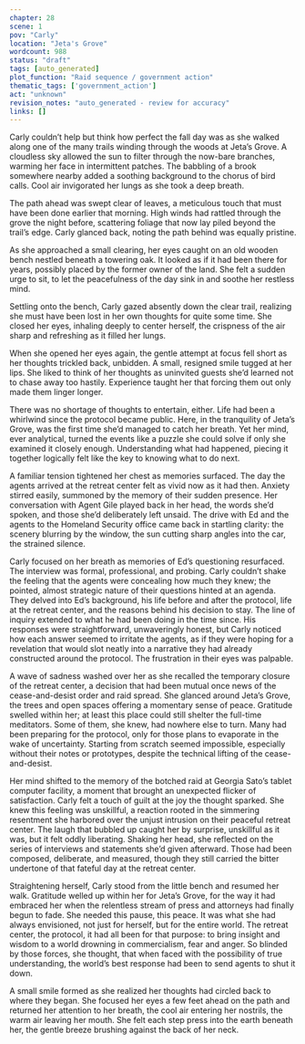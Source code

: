 ```yaml
---
chapter: 28
scene: 1
pov: "Carly"
location: "Jeta's Grove"
wordcount: 988
status: "draft"
tags: [auto_generated]
plot_function: "Raid sequence / government action"
thematic_tags: ['government_action']
act: "unknown"
revision_notes: "auto_generated - review for accuracy"
links: []
---
```


Carly couldn’t help but think how perfect the fall day was as she walked along one of the many trails winding through the woods at Jeta’s Grove. A cloudless sky allowed the sun to filter through the now-bare branches, warming her face in intermittent patches. The babbling of a brook somewhere nearby added a soothing background to the chorus of bird calls. Cool air invigorated her lungs as she took a deep breath. 

The path ahead was swept clear of leaves, a meticulous touch that must have been done earlier that morning. High winds had rattled through the grove the night before, scattering foliage that now lay piled beyond the trail’s edge. Carly glanced back, noting the path behind was equally pristine. 

As she approached a small clearing, her eyes caught on an old wooden bench nestled beneath a towering oak. It looked as if it had been there for years, possibly placed by the former owner of the land. She felt a sudden urge to sit, to let the peacefulness of the day sink in and soothe her restless mind. 

Settling onto the bench, Carly gazed absently down the clear trail, realizing she must have been lost in her own thoughts for quite some time. She closed her eyes, inhaling deeply to center herself, the crispness of the air sharp and refreshing as it filled her lungs. 

When she opened her eyes again, the gentle attempt at focus fell short as her thoughts trickled back, unbidden. A small, resigned smile tugged at her lips. She liked to think of her thoughts as uninvited guests she’d learned not to chase away too hastily. Experience taught her that forcing them out only made them linger longer. 

There was no shortage of thoughts to entertain, either. Life had been a whirlwind since the protocol became public. Here, in the tranquility of Jeta’s Grove, was the first time she’d managed to catch her breath. Yet her mind, ever analytical, turned the events like a puzzle she could solve if only she examined it closely enough. Understanding what had happened, piecing it together logically felt like the key to knowing what to do next. 

A familiar tension tightened her chest as memories surfaced. The day the agents arrived at the retreat center felt as vivid now as it had then. Anxiety stirred easily, summoned by the memory of their sudden presence. Her conversation with Agent Gile played back in her head, the words she’d spoken, and those she’d deliberately left unsaid. The drive with Ed and the agents to the Homeland Security office came back in startling clarity: the scenery blurring by the window, the sun cutting sharp angles into the car, the strained silence.  

Carly focused on her breath as memories of Ed’s questioning resurfaced. The interview was formal, professional, and probing. Carly couldn’t shake the feeling that the agents were concealing how much they knew; the pointed, almost strategic nature of their questions hinted at an agenda. They delved into Ed’s background, his life before and after the protocol, life at the retreat center, and the reasons behind his decision to stay. The line of inquiry extended to what he had been doing in the time since. His responses were straightforward, unwaveringly honest, but Carly noticed how each answer seemed to irritate the agents, as if they were hoping for a revelation that would slot neatly into a narrative they had already constructed around the protocol. The frustration in their eyes was palpable. 

A wave of sadness washed over her as she recalled the temporary closure of the retreat center, a decision that had been mutual once news of the cease-and-desist order and raid spread. She glanced around Jeta’s Grove, the trees and open spaces offering a momentary sense of peace. Gratitude swelled within her; at least this place could still shelter the full-time meditators. Some of them, she knew, had nowhere else to turn. Many had been preparing for the protocol, only for those plans to evaporate in the wake of uncertainty. Starting from scratch seemed impossible, especially without their notes or prototypes, despite the technical lifting of the cease-and-desist. 

Her mind shifted to the memory of the botched raid at Georgia Sato’s tablet computer facility, a moment that brought an unexpected flicker of satisfaction. Carly felt a touch of guilt at the joy the thought sparked. She knew this feeling was unskillful, a reaction rooted in the simmering resentment she harbored over the unjust intrusion on their peaceful retreat center. The laugh that bubbled up caught her by surprise, unskillful as it was, but it felt oddly liberating. Shaking her head, she reflected on the series of interviews and statements she’d given afterward. Those had been composed, deliberate, and measured, though they still carried the bitter undertone of that fateful day at the retreat center. 

Straightening herself, Carly stood from the little bench and resumed her walk. Gratitude welled up within her for Jeta’s Grove, for the way it had embraced her when the relentless stream of press and attorneys had finally begun to fade. She needed this pause, this peace. It was what she had always envisioned, not just for herself, but for the entire world. The retreat center, the protocol, it had all been for that purpose: to bring insight and wisdom to a world drowning in commercialism, fear and anger. So blinded by those forces, she thought, that when faced with the possibility of true understanding, the world’s best response had been to send agents to shut it down. 

A small smile formed as she realized her thoughts had circled back to where they began. She focused her eyes a few feet ahead on the path and returned her attention to her breath, the cool air entering her nostrils, the warm air leaving her mouth. She felt each step press into the earth beneath her, the gentle breeze brushing against the back of her neck.
